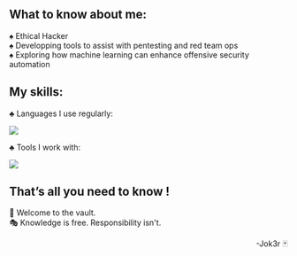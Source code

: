 ## What to know about me:

♠️ Ethical Hacker    
♠️ Developping tools to assist with pentesting and red team ops   
♠️ Exploring how machine learning can enhance offensive security automation  

## My skills:
♣️ Languages I use regularly:
<p align="left">
  <img src="https://skillicons.dev/icons?i=python,rust,bash,powershell,c,java,php,html,css,js,mysql,arduino&perline=11" />
</p>

♣️ Tools I work with:
<p align="left">
  <img src="https://skillicons.dev/icons?i=kali,raspberrypi,vscode,git,github,nodejs,docker,kubernetes&perline=10" />
</p>  

## That’s all you need to know !

🎰 Welcome to the vault.  
🎭 Knowledge is free. Responsibility isn't.

<p align=right>-Jok3r 🃏</p>
